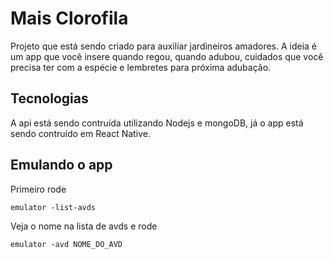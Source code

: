 # Mais Clorofila

Projeto que está sendo criado para auxiliar jardineiros amadores. A ideia é um app que você insere quando regou, quando adubou, cuidados que você precisa ter com a espécie e lembretes para próxima adubação.

## Tecnologias

A api está sendo contruída utilizando Nodejs e mongoDB, já o app está sendo contruído em React Native.

## Emulando o app

Primeiro rode

```
emulator -list-avds
```

Veja o nome na lista de avds e rode

```
emulator -avd NOME_DO_AVD
```

